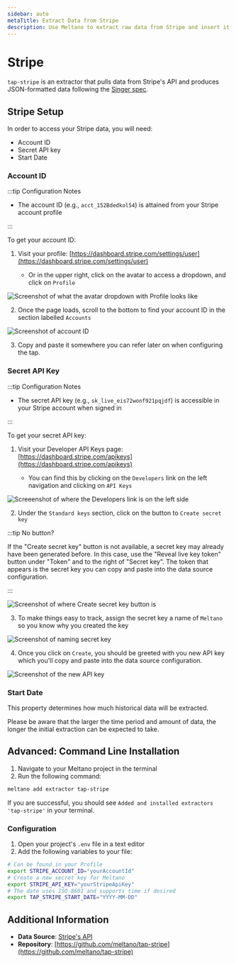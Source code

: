 ```yaml
---
sidebar: auto
metaTitle: Extract Data from Stripe
description: Use Meltano to extract raw data from Stripe and insert it into Postgres, Snowflake, and more.
---
```


# Stripe

`tap-stripe` is an extractor that pulls data from Stripe's API and produces JSON-formatted data following the [Singer spec](https://github.com/singer-io/getting-started/blob/master/SPEC.md).

<YouTubeEmbed src="https://www.youtube.com/embed/Qp-EgNP6Pjw" />

## Stripe Setup

In order to access your Stripe data, you will need:

- Account ID
- Secret API key
- Start Date

### Account ID

:::tip Configuration Notes

- The account ID (e.g., `acct_152Bdedkol54`) is attained from your Stripe account profile

:::

To get your account ID:

1. Visit your profile: [https://dashboard.stripe.com/settings/user](https://dashboard.stripe.com/settings/user)

   - Or in the upper right, click on the avatar to access a dropdown, and click on `Profile`

![Screenshot of what the avatar dropdown with Profile looks like](/images/tap-stripe/01-stripe-docs.png)

2. Once the page loads, scroll to the bottom to find your account ID in the section labelled `Accounts`

![Screenshot of account ID](/images/tap-stripe/02-stripe-docs.png)

3. Copy and paste it somewhere you can refer later on when configuring the tap.

<h3 id="client-secret">Secret API Key</h3>

:::tip Configuration Notes

- The secret API key (e.g., `sk_live_eis72wonf921pqjdf`) is accessible in your Stripe account when signed in

:::

To get your secret API key:

1. Visit your Developer API Keys page: [https://dashboard.stripe.com/apikeys](https://dashboard.stripe.com/apikeys)

   - You can find this by clicking on the `Developers` link on the left navigation and clicking on `API Keys`

![Screeenshot of where the Developers link is on the left side](/images/tap-stripe/03-stripe-docs.png)

2. Under the `Standard keys` section, click on the button to `Create secret key`

:::tip No button?

If the "Create secret key" button is not available, a secret key may already have been generated before.
In this case, use the "Reveal live key token" button under "Token" and to the right of "Secret key". The token that appears is the secret key you can copy and paste into the data source configuration.

:::

![Screenshot of where Create secret key button is](/images/tap-stripe/04-stripe-docs.png)

3. To make things easy to track, assign the secret key a name of `Meltano` so you know why you created the key

![Screenshot of naming secret key](/images/tap-stripe/05-stripe-docs.png)

4. Once you click on `Create`, you should be greeted with you new API key which you'll copy and paste into the data source configuration.

![Screenshot of the new API key](/images/tap-stripe/06-stripe-docs.png)

### Start Date

This property determines how much historical data will be extracted.

Please be aware that the larger the time period and amount of data, the longer the initial extraction can be expected to take.

## Advanced: Command Line Installation

1. Navigate to your Meltano project in the terminal
2. Run the following command:

```bash
meltano add extractor tap-stripe
```

If you are successful, you should see `Added and installed extractors 'tap-stripe'` in your terminal.

### Configuration

1. Open your project's `.env` file in a text editor
1. Add the following variables to your file:

```bash
# Can be found in your Profile
export STRIPE_ACCOUNT_ID="yourAccountId"
# Create a new secret key for Meltano
export STRIPE_API_KEY="yourStripeApiKey"
# The date uses ISO-8601 and supports time if desired
export TAP_STRIPE_START_DATE="YYYY-MM-DD"
```

## Additional Information

- **Data Source**: [Stripe's API](https://stripe.com/docs/api)
- **Repository**: [https://github.com/meltano/tap-stripe](https://github.com/meltano/tap-stripe)
